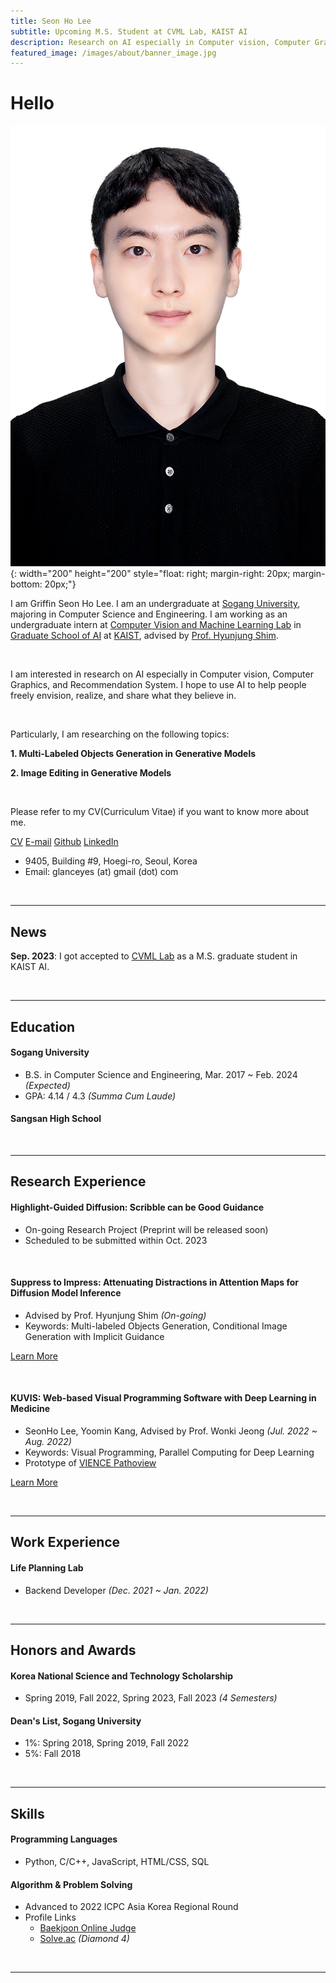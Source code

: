 ```yaml
---
title: Seon Ho Lee
subtitle: Upcoming M.S. Student at CVML Lab, KAIST AI
description: Research on AI especially in Computer vision, Computer Graphics, and Recommendation System
featured_image: /images/about/banner_image.jpg
---
```


# Hello

![Profile Image](/images/about/profile_image.jpg){: width="200" height="200" style="float: right; margin-right: 20px; margin-bottom: 20px;"}

I am Griffin Seon Ho Lee. I am an undergraduate at [Sogang University](https://wwwe.sogang.ac.kr/wwwe/index_new.html), majoring in Computer Science and Engineering. I am working as an undergraduate intern at [Computer Vision and Machine Learning Lab](https://sites.google.com/view/cvml-kaist/home) in [Graduate School of AI](https://gsai.kaist.ac.kr/) at [KAIST](https://www.kaist.ac.kr/en/), advised by [Prof. Hyunjung Shim](https://sites.google.com/view/cvml-kaist/members). 

<br/>

I am interested in research on AI especially in Computer vision, Computer Graphics, and Recommendation System. I hope to use AI to help people freely envision, realize, and share what they believe in.

<br/>

Particularly, I am researching on the following topics:

**1. Multi-Labeled Objects Generation in Generative Models**

**2. Image Editing in Generative Models**

<br/>

Please refer to my CV(Curriculum Vitae) if you want to know more about me.

<a href="/pdf/cv.pdf" target="_blank" class="button button--medium"><i class="fa fa-file-pdf"></i> CV</a>
<a href="mailto:glanceyes@gmail.com" class="button button--medium"><i class="fa fa-envelope"></i> E-mail</a>
<a href="https://github.com/glanceyes" target="_blank" class="button button--medium"><i class="fa-brands fa-github"></i> Github</a>
<a href="https://www.linkedin.com/in/glanceyes/" target="_blank" class="button button--medium"><i class="fa-brands fa-linkedin"></i> LinkedIn</a>
<br/>

- 9405, Building #9, Hoegi-ro, Seoul, Korea <br/>
- Email: glanceyes (at) gmail (dot) com

<br/>
<hr/>

## News

**Sep. 2023**: I got accepted to [CVML Lab](https://sites.google.com/view/cvml-kaist/home) as a M.S. graduate student in KAIST AI.

<br/>
<hr/>

## Education

#### Sogang University
- B.S. in Computer Science and Engineering, Mar. 2017 ~ Feb. 2024 <i>(Expected)</i>
- GPA: 4.14 / 4.3 <i>(Summa Cum Laude)</i>

#### Sangsan High School


<br/>
<hr/>

## Research Experience

#### Highlight-Guided Diffusion: Scribble can be Good Guidance

- On-going Research Project (Preprint will be released soon)
- Scheduled to be submitted within Oct. 2023

<br/>

#### Suppress to Impress: Attenuating Distractions in Attention Maps for Diffusion Model Inference

- Advised by Prof. Hyunjung Shim <i>(On-going)</i>
- Keywords: Multi-labeled Objects Generation, Conditional Image Generation with Implicit Guidance

[Learn More](/project/suppress-to-impress)

<br/>

#### KUVIS: Web-based Visual Programming Software with Deep Learning in Medicine

- SeonHo Lee, Yoomin Kang, Advised by Prof. Wonki Jeong <i>(Jul. 2022 ~ Aug. 2022)</i>
- Keywords: Visual Programming, Parallel Computing for Deep Learning
- Prototype of [VIENCE Pathoview](https://vience.io/main)

[Learn More](/project/kuvis)

<br/>
<hr/>


## Work Experience

#### Life Planning Lab
- Backend Developer <i>(Dec. 2021 ~ Jan. 2022)</i>


<br/>
<hr/>


## Honors and Awards

#### Korea National Science and Technology Scholarship
- Spring 2019, Fall 2022, Spring 2023, Fall 2023 <i>(4 Semesters)</i>

#### Dean's List, Sogang University
- 1%: Spring 2018, Spring 2019, Fall 2022
- 5%: Fall 2018

<br/>
<hr/>

## Skills

#### Programming Languages
- Python, C/C++, JavaScript, HTML/CSS, SQL


#### Algorithm & Problem Solving
- Advanced to 2022 ICPC Asia Korea Regional Round
- Profile Links
    + [Baekjoon Online Judge](https://www.acmicpc.net/user/glanceyes)
    + [Solve.ac](https://solved.ac/profile/glanceyes) <i>(Diamond 4)</i>


<br/>
<hr/>
